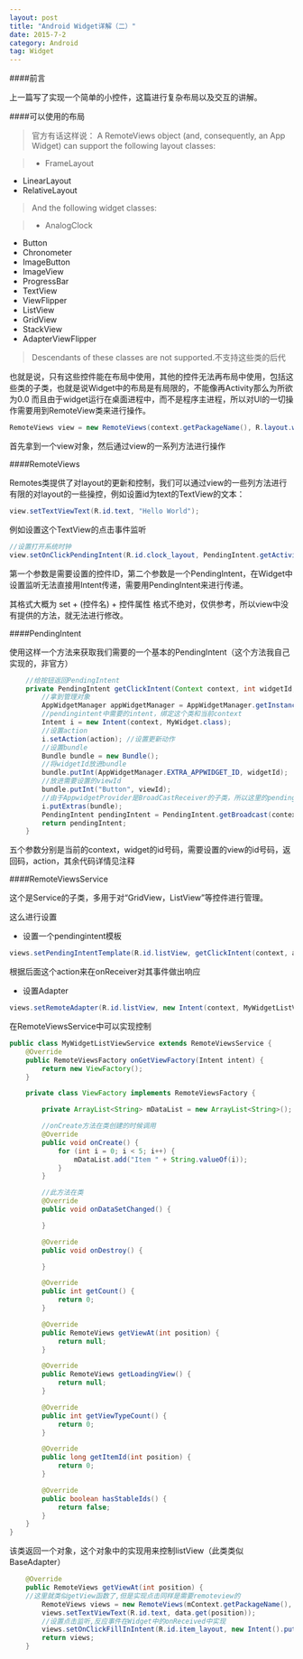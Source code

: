 ```yaml
---
layout: post
title: "Android Widget详解（二）"
date: 2015-7-2
category: Android
tag: Widget
---
```


####前言

上一篇写了实现一个简单的小控件，这篇进行复杂布局以及交互的讲解。

####可以使用的布局

>官方有话这样说：
A RemoteViews object (and, consequently, an App Widget) can support the following layout classes:

>- FrameLayout
- LinearLayout
- RelativeLayout

>And the following widget classes:

>- AnalogClock
- Button
- Chronometer
- ImageButton
- ImageView
- ProgressBar
- TextView
- ViewFlipper
- ListView
- GridView
- StackView
- AdapterViewFlipper

>Descendants of these classes are not supported.不支持这些类的后代

也就是说，只有这些控件能在布局中使用，其他的控件无法再布局中使用，包括这些类的子类，也就是说Widget中的布局是有局限的，不能像再Activity那么为所欲为0.0 而且由于widget运行在桌面进程中，而不是程序主进程，所以对UI的一切操作需要用到RemoteView类来进行操作。

```java
RemoteViews view = new RemoteViews(context.getPackageName(), R.layout.widget);
```

首先拿到一个view对象，然后通过view的一系列方法进行操作

####RemoteViews

Remotes类提供了对layout的更新和控制，我们可以通过view的一些列方法进行有限的对layout的一些操控，例如设置id为text的TextView的文本：

```java
view.setTextViewText(R.id.text, "Hello World");
```

例如设置这个TextView的点击事件监听

```java
//设置打开系统时钟
view.setOnClickPendingIntent(R.id.clock_layout, PendingIntent.getActivity(context, 2, new Intent().setComponent(new ComponentName("com.android.deskclock", "com.android.deskclock.DeskClock")), PendingIntent.FLAG_UPDATE_CURRENT));
```

第一个参数是需要设置的控件ID，第二个参数是一个PendingIntent，在Widget中设置监听无法直接用Intent传递，需要用PendingIntent来进行传递。

其格式大概为 set + (控件名) + 控件属性
格式不绝对，仅供参考，所以view中没有提供的方法，就无法进行修改。

####PendingIntent

使用这样一个方法来获取我们需要的一个基本的PendingIntent（这个方法我自己实现的，非官方）

```java
    //给按钮返回PendingIntent
    private PendingIntent getClickIntent(Context context, int widgetId, int viewId, int requestCode, String action) {
        //拿到管理对象
        AppWidgetManager appWidgetManager = AppWidgetManager.getInstance(context);
        //pendingintent中需要的intent，绑定这个类和当前context
        Intent i = new Intent(context, MyWidget.class);
        //设置action
        i.setAction(action); //设置更新动作
        //设置bundle
        Bundle bundle = new Bundle();
        //将widgetId放进bundle
        bundle.putInt(AppWidgetManager.EXTRA_APPWIDGET_ID, widgetId);
        //放进需要设置的viewId
        bundle.putInt("Button", viewId);
		//由于AppwidgetProvider是BroadCastReceiver的子类，所以这里的pendingintent来自于getBroadcast
        i.putExtras(bundle);
        PendingIntent pendingIntent = PendingIntent.getBroadcast(context, requestCode, i, PendingIntent.FLAG_UPDATE_CURRENT);
        return pendingIntent;
    }
```

五个参数分别是当前的context，widget的id号码，需要设置的view的id号码，返回码，action，其余代码详情见注释

####RemoteViewsService

这个是Service的子类，多用于对“GridView，ListView”等控件进行管理。

这么进行设置

- 设置一个pendingintent模板

```java
views.setPendingIntentTemplate(R.id.listView, getClickIntent(context, appWidgetIds[0], R.id.listView, 1, "com.longlong.myblogwidget.COLLECTION_VIEW"));
```

根据后面这个action来在onReceiver对其事件做出响应

- 设置Adapter

```java
views.setRemoteAdapter(R.id.listView, new Intent(context, MyWidgetListViewService.class));
```

在RemoteViewsService中可以实现控制

```java
public class MyWidgetListViewService extends RemoteViewsService {
    @Override
    public RemoteViewsFactory onGetViewFactory(Intent intent) {
        return new ViewFactory();
    }

    private class ViewFactory implements RemoteViewsFactory {

        private ArrayList<String> mDataList = new ArrayList<String>();

        //onCreate方法在类创建的时候调用
        @Override
        public void onCreate() {
            for (int i = 0; i < 5; i++) {
                mDataList.add("Item " + String.valueOf(i));
            }
        }

        //此方法在类
        @Override
        public void onDataSetChanged() {

        }

        @Override
        public void onDestroy() {

        }

        @Override
        public int getCount() {
            return 0;
        }

        @Override
        public RemoteViews getViewAt(int position) {
            return null;
        }

        @Override
        public RemoteViews getLoadingView() {
            return null;
        }

        @Override
        public int getViewTypeCount() {
            return 0;
        }

        @Override
        public long getItemId(int position) {
            return 0;
        }

        @Override
        public boolean hasStableIds() {
            return false;
        }
    }
}
```

该类返回一个对象，这个对象中的实现用来控制listView（此类类似BaseAdapter）

```java
    @Override
    public RemoteViews getViewAt(int position) {
	//这里就类似getView函数了,但是实现点击同样是需要remoteview的
        RemoteViews views = new RemoteViews(mContext.getPackageName(), R.layout.item_layout);
        views.setTextViewText(R.id.text, data.get(position));
	    //设置点击监听,反应事件在Widget中的onReceived中实现
        views.setOnClickFillInIntent(R.id.item_layout, new Intent().putExtra("POSITION", position));
        return views;
    }
```